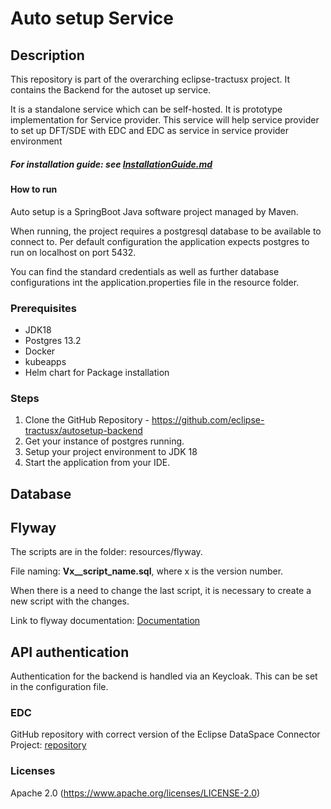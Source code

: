 # Auto setup Service

## Description

This repository is part of the overarching eclipse-tractusx project. It contains the Backend for the autoset up service.

It is a standalone service which can be self-hosted. 
It is prototype implementation for Service provider.
This service will help service provider to set up DFT/SDE with EDC and EDC as service in service provider environment

##### For installation guide: see [InstallationGuide.md](InstallationGuide.md)

#### How to run

Auto setup is a SpringBoot Java software project managed by Maven.

When running, the project requires a postgresql database to be available to connect to. Per default configuration the application expects postgres to run on localhost on port 5432.

You can find the standard credentials as well as further database configurations int the application.properties file in the resource folder.


### Prerequisites
- JDK18
- Postgres 13.2
- Docker
- kubeapps
- Helm chart for Package installation

### Steps
1. Clone the GitHub Repository - https://github.com/eclipse-tractusx/autosetup-backend
2. Get your instance of postgres running.
3. Setup your project environment to JDK 18
4. Start the application from your IDE.

## Database
## Flyway
The scripts are in the folder: resources/flyway.<p>
File naming: <b>Vx__script_name.sql</b>, where x is the version number. <p>
When there is a need to change the last script, it is necessary to create a new script with the changes.

Link to flyway documentation: [Documentation](https://flywaydb.org/documentation/) 

## API authentication
Authentication for the backend is handled via an Keycloak. This can be set in the configuration file.


### EDC
GitHub repository with correct version of the Eclipse DataSpace Connector Project: [repository](https://github.com/catenax-ng/product-edc)

### Licenses
Apache 2.0 (https://www.apache.org/licenses/LICENSE-2.0)


